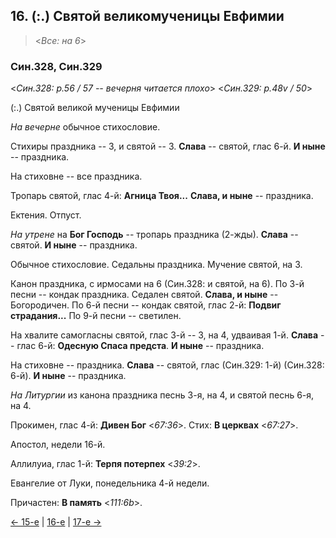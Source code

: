 
## 16. (:.) Святой великомученицы Евфимии 

> <*Все: на 6*>

### Син.328, Син.329

<*Син.328: p.56 / 57 -- вечерня читается плохо*>
<*Син.329: p.48v / 50*>

(:.) Святой великой мученицы Евфимии

*На вечерне* обычное стихословие. 

Стихиры праздника -- 3, и святой -- 3. 
**Слава** -- святой, глас 6-й. 
**И ныне** -- праздника. 

На стиховне -- все праздника. 

Тропарь святой, глас 4-й: **Агница Твоя...** 
**Слава, и ныне** -- праздника. 

Ектения. Отпуст.

*На утрене* на **Бог Господь** -- тропарь праздника (2-жды). 
**Слава** -- святой. **И ныне** -- праздника.

Обычное стихословие. Седальны праздника. 
Мучение святой, на 3. 

Канон праздника, с ирмосами на 6 (Син.328: и святой, на 6). 
По 3-й песни -- кондак праздника. Седален святой. **Слава, и ныне** -- Богородичен. 
По 6-й песни -- кондак святой, глас 2-й: **Подвиг страдания...** 
По 9-й песни -- светилен. 

На хвалите самогласны святой, глас 3-й -- 3, на 4, удваивая 1-й. 
**Слава** -- глас 6-й: **Одесную Спаса предста**. 
**И ныне** -- праздника. 

На стиховне -- праздника. **Слава** -- святой, глас (Син.329: 1-й) (Син.328: 6-й). 
**И ныне** -- праздника. 

*На Литургии* из канона праздника песнь 3-я, на 4, и святой песнь 6-я, на 4. 

Прокимен, глас 4-й: **Дивен Бог** <*67:36*>. 
Стих: **В церквах** <*67:27*>.

Апостол, недели 16-й. 

Аллилуиа, глас 1-й: **Терпя потерпех** <*39:2*>. 

Евангелие от Луки, понедельника 4-й недели.

Причастен: **В память** <*111:6b*>.

[← 15-е](09_15_SAB.ru.md) | [16-е](README.md#16-й) | [17-е →](09_17_SAB.ru.md)

